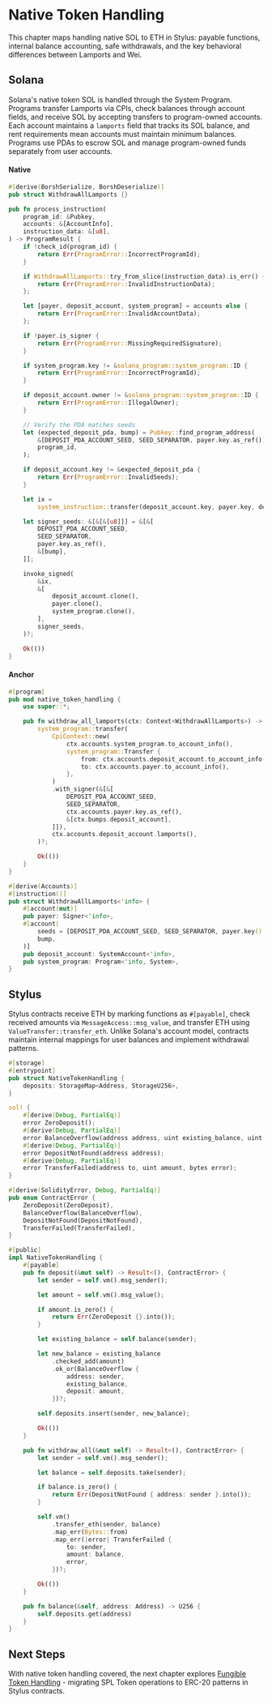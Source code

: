 # Native Token Handling

This chapter maps handling native SOL to ETH in Stylus: payable functions, internal balance accounting, safe withdrawals, and the key behavioral differences between Lamports and Wei.

## Solana

Solana's native token SOL is handled through the System Program. Programs transfer Lamports via CPIs, check balances through account fields, and receive SOL by accepting transfers to program-owned accounts. Each account maintains a `lamports` field that tracks its SOL balance, and rent requirements mean accounts must maintain minimum balances. Programs use PDAs to escrow SOL and manage program-owned funds separately from user accounts.

#### Native

```rust
#[derive(BorshSerialize, BorshDeserialize)]
pub struct WithdrawAllLamports {}

pub fn process_instruction(
    program_id: &Pubkey,
    accounts: &[AccountInfo],
    instruction_data: &[u8],
) -> ProgramResult {
    if !check_id(program_id) {
        return Err(ProgramError::IncorrectProgramId);
    }

    if WithdrawAllLamports::try_from_slice(instruction_data).is_err() {
        return Err(ProgramError::InvalidInstructionData);
    };

    let [payer, deposit_account, system_program] = accounts else {
        return Err(ProgramError::InvalidAccountData);
    };

    if !payer.is_signer {
        return Err(ProgramError::MissingRequiredSignature);
    }

    if system_program.key != &solana_program::system_program::ID {
        return Err(ProgramError::IncorrectProgramId);
    }

    if deposit_account.owner != &solana_program::system_program::ID {
        return Err(ProgramError::IllegalOwner);
    }

    // Verify the PDA matches seeds
    let (expected_deposit_pda, bump) = Pubkey::find_program_address(
        &[DEPOSIT_PDA_ACCOUNT_SEED, SEED_SEPARATOR, payer.key.as_ref()],
        program_id,
    );

    if deposit_account.key != &expected_deposit_pda {
        return Err(ProgramError::InvalidSeeds);
    }

    let ix =
        system_instruction::transfer(deposit_account.key, payer.key, deposit_account.lamports());

    let signer_seeds: &[&[&[u8]]] = &[&[
        DEPOSIT_PDA_ACCOUNT_SEED,
        SEED_SEPARATOR,
        payer.key.as_ref(),
        &[bump],
    ]];

    invoke_signed(
        &ix,
        &[
            deposit_account.clone(),
            payer.clone(),
            system_program.clone(),
        ],
        signer_seeds,
    )?;

    Ok(())
}
```

#### Anchor

```rust
#[program]
pub mod native_token_handling {
    use super::*;

    pub fn withdraw_all_lamports(ctx: Context<WithdrawAllLamports>) -> Result<()> {
        system_program::transfer(
            CpiContext::new(
                ctx.accounts.system_program.to_account_info(),
                system_program::Transfer {
                    from: ctx.accounts.deposit_account.to_account_info(),
                    to: ctx.accounts.payer.to_account_info(),
                },
            )
            .with_signer(&[&[
                DEPOSIT_PDA_ACCOUNT_SEED,
                SEED_SEPARATOR,
                ctx.accounts.payer.key.as_ref(),
                &[ctx.bumps.deposit_account],
            ]]),
            ctx.accounts.deposit_account.lamports(),
        )?;

        Ok(())
    }
}

#[derive(Accounts)]
#[instruction()]
pub struct WithdrawAllLamports<'info> {
    #[account(mut)]
    pub payer: Signer<'info>,
    #[account(
        seeds = [DEPOSIT_PDA_ACCOUNT_SEED, SEED_SEPARATOR, payer.key().as_ref()],
        bump,
    )]
    pub deposit_account: SystemAccount<'info>,
    pub system_program: Program<'info, System>,
}
```

## Stylus

Stylus contracts receive ETH by marking functions as `#[payable]`, check received amounts via `MessageAccess::msg_value`, and transfer ETH using `ValueTransfer::transfer_eth`. Unlike Solana's account model, contracts maintain internal mappings for user balances and implement withdrawal patterns.

```rust
#[storage]
#[entrypoint]
pub struct NativeTokenHandling {
    deposits: StorageMap<Address, StorageU256>,
}

sol! {
    #[derive(Debug, PartialEq)]
    error ZeroDeposit();
    #[derive(Debug, PartialEq)]
    error BalanceOverflow(address address, uint existing_balance, uint deposit);
    #[derive(Debug, PartialEq)]
    error DepositNotFound(address address);
    #[derive(Debug, PartialEq)]
    error TransferFailed(address to, uint amount, bytes error);
}

#[derive(SolidityError, Debug, PartialEq)]
pub enum ContractError {
    ZeroDeposit(ZeroDeposit),
    BalanceOverflow(BalanceOverflow),
    DepositNotFound(DepositNotFound),
    TransferFailed(TransferFailed),
}

#[public]
impl NativeTokenHandling {
    #[payable]
    pub fn deposit(&mut self) -> Result<(), ContractError> {
        let sender = self.vm().msg_sender();

        let amount = self.vm().msg_value();

        if amount.is_zero() {
            return Err(ZeroDeposit {}.into());
        }

        let existing_balance = self.balance(sender);

        let new_balance = existing_balance
            .checked_add(amount)
            .ok_or(BalanceOverflow {
                address: sender,
                existing_balance,
                deposit: amount,
            })?;

        self.deposits.insert(sender, new_balance);

        Ok(())
    }

    pub fn withdraw_all(&mut self) -> Result<(), ContractError> {
        let sender = self.vm().msg_sender();

        let balance = self.deposits.take(sender);

        if balance.is_zero() {
            return Err(DepositNotFound { address: sender }.into());
        }

        self.vm()
            .transfer_eth(sender, balance)
            .map_err(Bytes::from)
            .map_err(|error| TransferFailed {
                to: sender,
                amount: balance,
                error,
            })?;

        Ok(())
    }

    pub fn balance(&self, address: Address) -> U256 {
        self.deposits.get(address)
    }
}
```

## Next Steps

With native token handling covered, the next chapter explores [Fungible Token Handling](./fungible-tokens.md) - migrating SPL Token operations to ERC-20 patterns in Stylus contracts.
